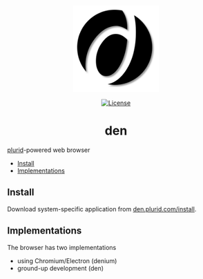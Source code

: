 <p align="center">
    <img src="https://raw.githubusercontent.com/plurid/den/master/about/identity/den-logo.png" height="200px">
</p>

<p align="center">
    <a href="https://github.com/plurid/den/blob/master/LICENSE">
        <img src="https://img.shields.io/badge/license-MIT-blue.svg?colorB=000000&style=for-the-badge" alt="License">
    </a>
</p>



<h1 align="center">
    den
</h1>

[plurid](https://github.com/plurid/plurid)-powered web browser



+ [Install](#install)
+ [Implementations](#implementations)



## Install

Download system-specific application from [den.plurid.com/install](https://den.plurid.com/install).



## Implementations

The browser has two implementations

+ using Chromium/Electron (denium)
+ ground-up development (den)

